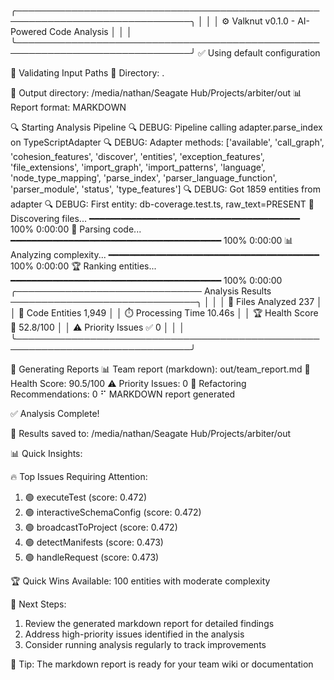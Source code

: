 ╭──────────────────────────────────────────────────────────────────────────────╮
│                                                                              │
│                 ⚙️  Valknut v0.1.0 - AI-Powered Code Analysis                 │
│                                                                              │
╰──────────────────────────────────────────────────────────────────────────────╯
✅ Using default configuration

📂 Validating Input Paths
  📁 Directory: .

📁 Output directory: /media/nathan/Seagate Hub/Projects/arbiter/out
📊 Report format: MARKDOWN

🔍 Starting Analysis Pipeline
🔍 DEBUG: Pipeline calling adapter.parse_index on TypeScriptAdapter
🔍 DEBUG: Adapter methods: ['available', 'call_graph', 'cohesion_features', 'discover', 'entities', 'exception_features', 'file_extensions', 'import_graph', 'import_patterns', 'language', 'node_type_mapping', 'parse_index', 'parser_language_function', 'parser_module', 'status', 'type_features']
🔍 DEBUG: Got 1859 entities from adapter
🔍 DEBUG: First entity: db-coverage.test.ts, raw_text=PRESENT
📂 Discovering files...    ━━━━━━━━━━━━━━━━━━━━━━━━━━━━━━━━━━━━━━━━ 100% 0:00:00
🔄 Parsing code...         ━━━━━━━━━━━━━━━━━━━━━━━━━━━━━━━━━━━━━━━━ 100% 0:00:00
📊 Analyzing complexity... ━━━━━━━━━━━━━━━━━━━━━━━━━━━━━━━━━━━━━━━━ 100% 0:00:00
🏆 Ranking entities...     ━━━━━━━━━━━━━━━━━━━━━━━━━━━━━━━━━━━━━━━━ 100% 0:00:00
╭────────────────────────────── Analysis Results ──────────────────────────────╮
│                                                                              │
│   📄 Files Analyzed     237                                                  │
│   🏢 Code Entities      1,949                                                │
│   ⏱️  Processing Time    10.46s                                               │
│   🏆 Health Score       🔴 52.8/100                                          │
│   ⚠️  Priority Issues    ✅ 0                                                 │
│                                                                              │
╰──────────────────────────────────────────────────────────────────────────────╯

📝 Generating Reports
📊 Team report (markdown): out/team_report.md
🎯 Health Score: 90.5/100
⚠️  Priority Issues: 0
🔧 Refactoring Recommendations: 0
⠋ MARKDOWN report generated

✅ Analysis Complete!

📁 Results saved to: /media/nathan/Seagate Hub/Projects/arbiter/out

📊 Quick Insights:

🔥 Top Issues Requiring Attention:
  1. 🟢 executeTest (score: 0.472)
  2. 🟢 interactiveSchemaConfig (score: 0.472)
  3. 🟢 broadcastToProject (score: 0.472)
  4. 🟢 detectManifests (score: 0.473)
  5. 🟢 handleRequest (score: 0.473)

🏆 Quick Wins Available: 100 entities with moderate complexity

📢 Next Steps:
   1. Review the generated markdown report for detailed findings
   2. Address high-priority issues identified in the analysis
   3. Consider running analysis regularly to track improvements

📝 Tip: The markdown report is ready for your team wiki or documentation
